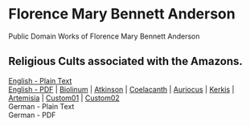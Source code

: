 # Florence Mary Bennett Anderson

Public Domain Works of Florence Mary Bennett Anderson

## Religious Cults associated with the Amazons.

[English - Plain Text](religious-cults-amazons/full-text-english.md)  
[English - PDF](https://cdn.solaranamnesis.com/FlorenceAnderson/bennett_anderson_amazons_1912_english.pdf) | [Biolinum](https://cdn.solaranamnesis.com/FlorenceAnderson/bennett_anderson_amazons_1912_english_biolinum.pdf) | [Atkinson](https://cdn.solaranamnesis.com/FlorenceAnderson/bennett_anderson_amazons_1912_english_atkinson.pdf) | [Coelacanth](https://cdn.solaranamnesis.com/FlorenceAnderson/bennett_anderson_amazons_1912_english_coelacanth.pdf) | [Auriocus](https://cdn.solaranamnesis.com/FlorenceAnderson/bennett_anderson_amazons_1912_english_aurical.pdf) | [Kerkis](https://cdn.solaranamnesis.com/FlorenceAnderson/bennett_anderson_amazons_1912_english_kerkis.pdf) | [Artemisia](https://cdn.solaranamnesis.com/FlorenceAnderson/bennett_anderson_amazons_1912_english_artemisia.pdf) | [Custom01](https://cdn.solaranamnesis.com/FlorenceAnderson/bennett_anderson_amazons_1912_english_custom.pdf) | [Custom02](https://cdn.solaranamnesis.com/FlorenceAnderson/bennett_anderson_amazons_1912_english_custom02.pdf)  
German - Plain Text  
German - PDF  
